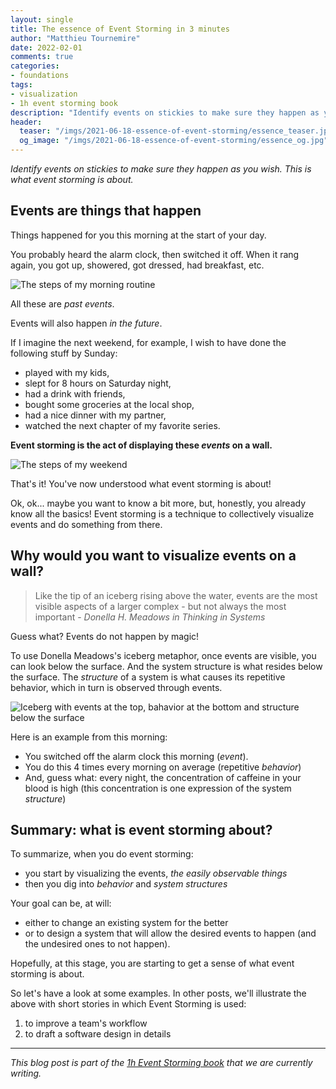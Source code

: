 ```yaml
---
layout: single
title: The essence of Event Storming in 3 minutes
author: "Matthieu Tournemire"
date: 2022-02-01
comments: true
categories:
- foundations
tags:
- visualization
- 1h event storming book
description: "Identify events on stickies to make sure they happen as you wish. This is what event storming is about. Read this post and get an overview of the technique and its benefits."
header:
  teaser: "/imgs/2021-06-18-essence-of-event-storming/essence_teaser.jpg"
  og_image: "/imgs/2021-06-18-essence-of-event-storming/essence_og.jpg"
---
```

_Identify events on stickies to make sure they happen as you wish. This is what event storming is about._

## Events are things that happen

Things happened for you this morning at the start of your day.

You probably heard the alarm clock, then switched it off. When it rang again, you got up, showered, got dressed, had breakfast, etc.

![The steps of my morning routine]({{site.url}}{{site.baseurl}}/imgs/2021-06-18-essence-of-event-storming/MyMorningRoutine.jpg)

All these are _past events_.

Events will also happen _in the future_.

If I imagine the next weekend, for example, I wish to have done the following stuff by Sunday:

- played with my kids,
- slept for 8 hours on Saturday night,
- had a drink with friends,
- bought some groceries at the local shop,
- had a nice dinner with my partner,
- watched the next chapter of my favorite series.

**Event storming is the act of displaying these _events_ on a wall.**

![The steps of my weekend]({{site.url}}{{site.baseurl}}/imgs/2021-06-18-essence-of-event-storming/NextWeekEndWish.jpg)

That's it! You've now understood what event storming is about!

Ok, ok... maybe you want to know a bit more, but, honestly, you already know all the basics! Event storming is a technique to collectively visualize events and do something from there.

## Why would you want to visualize events on a wall?

> Like the tip of an iceberg rising above the water, events are the most visible aspects of a larger complex - but not always the most important - _Donella H. Meadows in Thinking in Systems_

Guess what? Events do not happen by magic!

To use Donella Meadows's iceberg metaphor, once events are visible, you can look below the surface. And the system structure is what resides below the surface. The _structure_ of a system is what causes its repetitive behavior, which in turn is observed through events.

![Iceberg with events at the top, bahavior at the bottom and structure below the surface]({{site.url}}{{site.baseurl}}/imgs/2021-06-18-essence-of-event-storming/iceberg-3273216_640.jpg)

Here is an example from this morning:

- You switched off the alarm clock this morning (_event_).
- You do this 4 times every morning on average (repetitive _behavior_)
- And, guess what: every night, the concentration of caffeine in your blood is high (this concentration is one expression of the system _structure_)

## Summary: what is event storming about?

To summarize, when you do event storming:

- you start by visualizing the events, _the easily observable things_
- then you dig into _behavior_ and _system structures_

Your goal can be, at will:

- either to change an existing system for the better
- or to design a system that will allow the desired events to happen (and the undesired ones to not happen).

Hopefully, at this stage, you are starting to get a sense of what event storming is about.

So let's have a look at some examples. In other posts, we'll illustrate the above with short stories in which Event Storming is used:

1. to improve a team's workflow
2. to draft a software design in details

----
_This blog post is part of the [1h Event Storming book]({{site.url}}{{site.baseurl}}/1h-event-storming-book/) that we are currently writing._